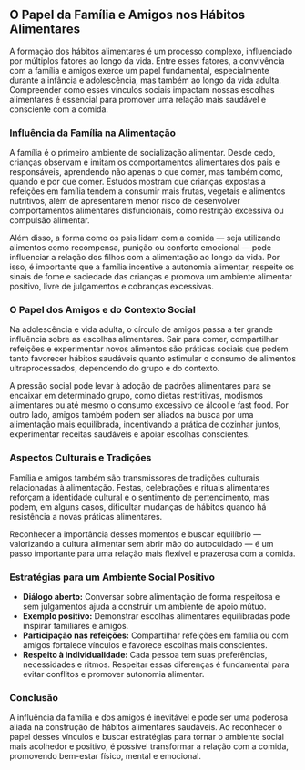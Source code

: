 
## O Papel da Família e Amigos nos Hábitos Alimentares

A formação dos hábitos alimentares é um processo complexo, influenciado por múltiplos fatores ao longo da vida. Entre esses fatores, a convivência com a família e amigos exerce um papel fundamental, especialmente durante a infância e adolescência, mas também ao longo da vida adulta. Compreender como esses vínculos sociais impactam nossas escolhas alimentares é essencial para promover uma relação mais saudável e consciente com a comida.

### Influência da Família na Alimentação

A família é o primeiro ambiente de socialização alimentar. Desde cedo, crianças observam e imitam os comportamentos alimentares dos pais e responsáveis, aprendendo não apenas o que comer, mas também como, quando e por que comer. Estudos mostram que crianças expostas a refeições em família tendem a consumir mais frutas, vegetais e alimentos nutritivos, além de apresentarem menor risco de desenvolver comportamentos alimentares disfuncionais, como restrição excessiva ou compulsão alimentar.

Além disso, a forma como os pais lidam com a comida — seja utilizando alimentos como recompensa, punição ou conforto emocional — pode influenciar a relação dos filhos com a alimentação ao longo da vida. Por isso, é importante que a família incentive a autonomia alimentar, respeite os sinais de fome e saciedade das crianças e promova um ambiente alimentar positivo, livre de julgamentos e cobranças excessivas.

### O Papel dos Amigos e do Contexto Social

Na adolescência e vida adulta, o círculo de amigos passa a ter grande influência sobre as escolhas alimentares. Sair para comer, compartilhar refeições e experimentar novos alimentos são práticas sociais que podem tanto favorecer hábitos saudáveis quanto estimular o consumo de alimentos ultraprocessados, dependendo do grupo e do contexto.

A pressão social pode levar à adoção de padrões alimentares para se encaixar em determinado grupo, como dietas restritivas, modismos alimentares ou até mesmo o consumo excessivo de álcool e fast food. Por outro lado, amigos também podem ser aliados na busca por uma alimentação mais equilibrada, incentivando a prática de cozinhar juntos, experimentar receitas saudáveis e apoiar escolhas conscientes.

### Aspectos Culturais e Tradições

Família e amigos também são transmissores de tradições culturais relacionadas à alimentação. Festas, celebrações e rituais alimentares reforçam a identidade cultural e o sentimento de pertencimento, mas podem, em alguns casos, dificultar mudanças de hábitos quando há resistência a novas práticas alimentares.

Reconhecer a importância desses momentos e buscar equilíbrio — valorizando a cultura alimentar sem abrir mão do autocuidado — é um passo importante para uma relação mais flexível e prazerosa com a comida.

### Estratégias para um Ambiente Social Positivo

- **Diálogo aberto:** Conversar sobre alimentação de forma respeitosa e sem julgamentos ajuda a construir um ambiente de apoio mútuo.
- **Exemplo positivo:** Demonstrar escolhas alimentares equilibradas pode inspirar familiares e amigos.
- **Participação nas refeições:** Compartilhar refeições em família ou com amigos fortalece vínculos e favorece escolhas mais conscientes.
- **Respeito à individualidade:** Cada pessoa tem suas preferências, necessidades e ritmos. Respeitar essas diferenças é fundamental para evitar conflitos e promover autonomia alimentar.

### Conclusão

A influência da família e dos amigos é inevitável e pode ser uma poderosa aliada na construção de hábitos alimentares saudáveis. Ao reconhecer o papel desses vínculos e buscar estratégias para tornar o ambiente social mais acolhedor e positivo, é possível transformar a relação com a comida, promovendo bem-estar físico, mental e emocional.
```
